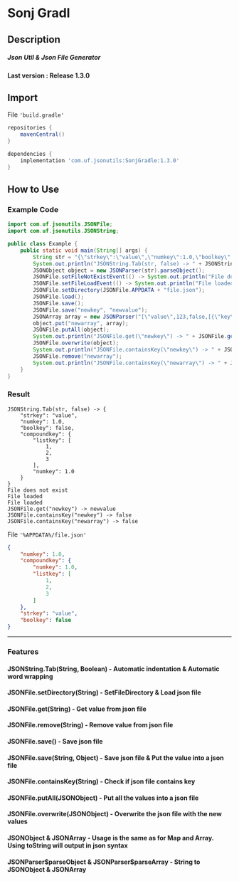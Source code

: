 # Sonj Gradl
## Description
##### Json Util &amp; Json File Generator
#### Last version : Release 1.3.0
## Import
File `'build.gradle'`
```gradle
repositories {
    mavenCentral()
}

dependencies {
    implementation 'com.uf.jsonutils:SonjGradle:1.3.0'
}
```
## How to Use
### Example Code
```java
import com.uf.jsonutils.JSONFile;
import com.uf.jsonutils.JSONString;

public class Example {
    public static void main(String[] args) {
        String str = "{\"strkey\":\"value\",\"numkey\":1.0,\"boolkey\":false,\"compoundkey\":{\"listkey\":[1,2,3],\"numkey\":1.0}}";
        System.out.println("JSONString.Tab(str, false) -> " + JSONString.Tab(str, false));
        JSONObject object = new JSONParser(str).parseObject();
        JSONFile.setFileNotExistEvent(() -> System.out.println("File does not exist"));
        JSONFile.setFileLoadEvent(() -> System.out.println("File loaded"));
        JSONFile.setDirectory(JSONFile.APPDATA + "file.json");
        JSONFile.load();
        JSONFile.save();
        JSONFile.save("newkey", "newvalue");
        JSONArray array = new JSONParser("[\"value\",123,false,[{\"key\":\"value\"}]").parseArray();
        object.put("newarray", array);
        JSONFile.putAll(object);
        System.out.println("JSONFile.get(\"newkey\") -> " + JSONFile.get("newkey"));
        JSONFile.overwrite(object);
        System.out.println("JSONFile.containsKey(\"newkey\") -> " + JSONFile.containsKey("newkey"));
        JSONFile.remove("newarray");
        System.out.println("JSONFile.containsKey(\"newarray\") -> " + JSONFile.containsKey("newarray"));
    }
}
```
### Result
```
JSONString.Tab(str, false) -> {
	"strkey": "value",
	"numkey": 1.0,
	"boolkey": false,
	"compoundkey": {
		"listkey": [
			1,
			2,
			3
		],
		"numkey": 1.0
	}
}
File does not exist
File loaded
File loaded
JSONFile.get("newkey") -> newvalue
JSONFile.containsKey("newkey") -> false
JSONFile.containsKey("newarray") -> false
```
File `'%APPDATA%/file.json'`
```json
{
	"numkey": 1.0,
	"compoundkey": {
		"numkey": 1.0,
		"listkey": [
			1,
			2,
			3
		]
	},
	"strkey": "value",
	"boolkey": false
}
```
------------------------------------------------------
### Features
#### JSONString.Tab(String, Boolean) - Automatic indentation & Automatic word wrapping
#### JSONFile.setDirectory(String) - SetFileDirectory & Load json file
#### JSONFile.get(String) - Get value from json file
#### JSONFile.remove(String) - Remove value from json file
#### JSONFile.save() - Save json file
#### JSONFile.save(String, Object) - Save json file & Put the value into a json file
#### JSONFile.containsKey(String) - Check if json file contains key
#### JSONFile.putAll(JSONObject) - Put all the values into a json file
#### JSONFile.overwrite(JSONObject) - Overwrite the json file with the new values
#### JSONObject & JSONArray - Usage is the same as for Map and Array. Using toString will output in json syntax
#### JSONParser$parseObject & JSONParser$parseArray - String to JSONObject & JSONArray
